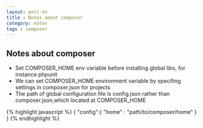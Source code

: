 ```yaml
---
layout: post-en
title : Notes about composer
category: notes
tags : composer
---
```


## Notes about composer

 - Set COMPOSER_HOME env variable before installing global libs, for instance phpunit
 - We can set COMPOSER_HOME environment variable by specifing settings in composer.json for projects
 - The path of global configuration file is config.json rather than composer.json,which located at COMPOSER_HOME

{% highlight javascript %}
{
    "config":{
        "home" : "path/to/composer/home"
    }
}
{% endhighlight %}
